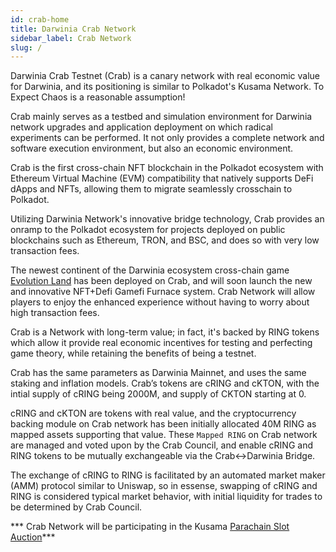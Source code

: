 ```yaml
---
id: crab-home
title: Darwinia Crab Network
sidebar_label: Crab Network
slug: /
---
```


Darwinia Crab Testnet (Crab) is a canary network with real economic value for Darwinia, and its positioning is similar to Polkadot's Kusama Network. To Expect Chaos is a reasonable assumption!

Crab mainly serves as a testbed and simulation environment for Darwinia network upgrades and application deployment on which radical experiments can be performed. It not only provides a complete network and software execution environment, but also an economic environment.

Crab is the first cross-chain NFT blockchain in the Polkadot ecosystem with Ethereum Virtual Machine (EVM) compatibility that natively supports DeFi dApps and NFTs, allowing them to  migrate seamlessly crosschain to Polkadot. 

Utilizing Darwinia Network's innovative bridge technology, Crab provides an onramp to the Polkadot ecosystem for projects deployed on public blockchains such as Ethereum, TRON, and BSC, and does so with very low transaction fees. 

The newest continent of the Darwinia ecosystem cross-chain game [Evolution Land](https://www.evolution.land/) has been deployed on Crab, and will soon launch the new and innovative NFT+Defi Gamefi Furnace system. Crab Network will allow players to enjoy the enhanced experience without having to worry about high transaction fees.

Crab is a Network with long-term value; in fact, it's backed by RING tokens which allow it provide real economic incentives for testing and perfecting game theory, while retaining the benefits of being a testnet.

Crab has the same parameters as Darwinia Mainnet, and uses the same staking and inflation models. Crab’s tokens are cRING and cKTON, with the intial supply of cRING being 2000M, and supply of CKTON starting at 0.

cRING and cKTON are tokens with real value, and the cryptocurrency backing module on Crab network has been initially allocated 40M RING as mapped assets supporting that value. These `Mapped RING` on Crab network are managed and voted upon by the Crab Council, and enable cRING and RING tokens to be mutually exchangeable via the Crab<->Darwinia Bridge.

The exchange of cRING to RING is facilitated by an automated market maker (AMM) protocol similar to Uniswap, so in essense, swapping of cRING and RING is considered typical market behavior, with initial liquidity for trades to be determined by Crab Council.

*** Crab Network will be participating in the Kusama [Parachain Slot Auction](https://polkadot.network/launch-parachains/)***

